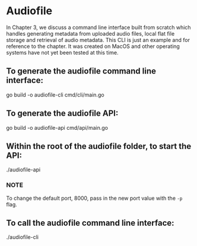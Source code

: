 # Audiofile
In Chapter 3, we discuss a command line interface built from scratch which handles generating metadata from uploaded audio files, local flat file storage and retrieval of audio metadata.  This CLI is just an example and for reference to the chapter.  It was created on MacOS and other operating systems have not yet been tested at this time.

## To generate the audiofile command line interface:
go build -o audiofile-cli cmd/cli/main.go

## To generate the audiofile API:
go build -o audiofile-api cmd/api/main.go

## Within the root of the audiofile folder, to start the API:
./audiofile-api

### NOTE
To change the default port, 8000, pass in the new port value with the `-p` flag.

## To call the audiofile command line interface:
./audiofile-cli
